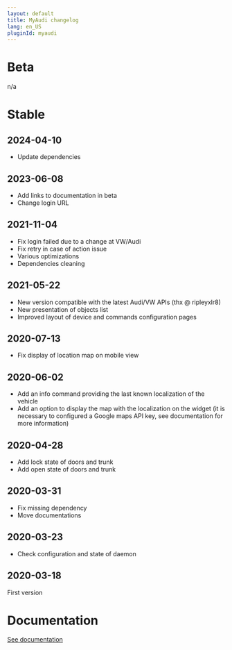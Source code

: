 ```yaml
---
layout: default
title: MyAudi changelog
lang: en_US
pluginId: myaudi
---
```


# Beta

n/a

# Stable

## 2024-04-10

- Update dependencies

## 2023-06-08

- Add links to documentation in beta
- Change login URL

## 2021-11-04

- Fix login failed due to a change at VW/Audi
- Fix retry in case of action issue
- Various optimizations
- Dependencies cleaning

## 2021-05-22

- New version compatible with the latest Audi/VW APIs (thx @ ripleyxlr8)
- New presentation of objects list
- Improved layout of device and commands configuration pages

## 2020-07-13

- Fix display of location map on mobile view

## 2020-06-02

- Add an info command providing the last known localization of the vehicle
- Add an option to display the map with the localization on the widget (it is necessary to configured a Google maps API key, see documentation for more information)

## 2020-04-28

- Add lock state of doors and trunk
- Add open state of doors and trunk

## 2020-03-31

- Fix missing dependency
- Move documentations

## 2020-03-23

- Check configuration and state of daemon

## 2020-03-18

First version

# Documentation

[See documentation]({{site.baseurl}}/{{page.pluginId}}/{{page.lang}})
